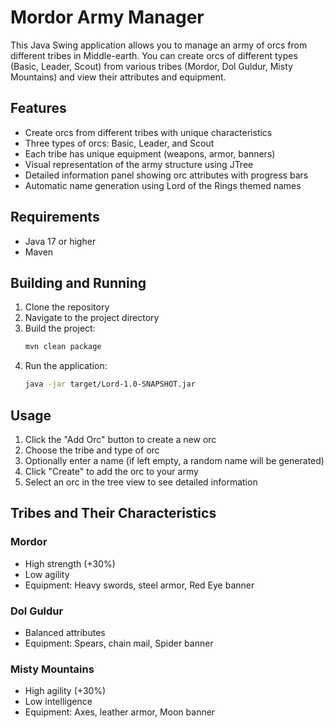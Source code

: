 # Mordor Army Manager

This Java Swing application allows you to manage an army of orcs from different tribes in Middle-earth. You can create orcs of different types (Basic, Leader, Scout) from various tribes (Mordor, Dol Guldur, Misty Mountains) and view their attributes and equipment.

## Features

- Create orcs from different tribes with unique characteristics
- Three types of orcs: Basic, Leader, and Scout
- Each tribe has unique equipment (weapons, armor, banners)
- Visual representation of the army structure using JTree
- Detailed information panel showing orc attributes with progress bars
- Automatic name generation using Lord of the Rings themed names

## Requirements

- Java 17 or higher
- Maven

## Building and Running

1. Clone the repository
2. Navigate to the project directory
3. Build the project:
   ```bash
   mvn clean package
   ```
4. Run the application:
   ```bash
   java -jar target/Lord-1.0-SNAPSHOT.jar
   ```

## Usage

1. Click the "Add Orc" button to create a new orc
2. Choose the tribe and type of orc
3. Optionally enter a name (if left empty, a random name will be generated)
4. Click "Create" to add the orc to your army
5. Select an orc in the tree view to see detailed information

## Tribes and Their Characteristics

### Mordor
- High strength (+30%)
- Low agility
- Equipment: Heavy swords, steel armor, Red Eye banner

### Dol Guldur
- Balanced attributes
- Equipment: Spears, chain mail, Spider banner

### Misty Mountains
- High agility (+30%)
- Low intelligence
- Equipment: Axes, leather armor, Moon banner 